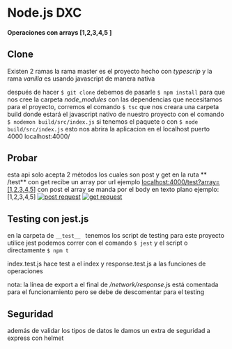 # Node.js DXC
####  **Operaciones con arrays [1,2,3,4,5 ]**

## Clone
Existen 2 ramas  la rama master es el proyecto hecho con *typescrip* y la rama *vanilla* es usando javascript de manera  nativa

después de hacer `$ git clone` debemos de pasarle 
 `$ npm install`
para que nos cree la carpeta
*node_modules* con las dependencias que necesitamos para el proyecto,
corremos el comando `$ tsc`  que nos creara una carpeta build  donde estará el javascript nativo de nuestro proyecto
con el comando `$ nodemon build/src/index.js` si tenemos el paquete o con `$ node  build/src/index.js`
esto nos abrira la aplicacion en el localhost puerto 4000 localhost:4000/



## Probar
esta api  solo acepta 2 métodos los cuales son post y get en la ruta ** /test**
con get recibe un array por url ejemplo [localhost:4000/test?array=[1,2,3,4,5]](http://localhost:4000/test?array=[1,2,3,4,5] "localhost:4000/test?array=[1,2,3,4,5]")
con post  el array  se manda por el  body  en texto plano ejemplo: [1,2,3,4,5]
[![post request](post "post request")](https://ibb.co/C9Z7RDW "post request")
[![get request](get "get request")](https://ibb.co/C9bGQg4 "get request")

## Testing con jest.js
en la carpeta de `__test__ ` tenemos los script de testing para este proyecto utilice
jest podemos correr con  el comando `$ jest` y el script o directamente `$ npm t`

index.test.js hace test a  el index y response.test.js a las funciones de  operaciones

nota: la línea de export a el final de */network/response.j*s está comentada para el funcionamiento pero se
debe de descomentar para el testing

## Seguridad
además de validar los tipos de datos le damos un extra de seguridad a express con helmet

